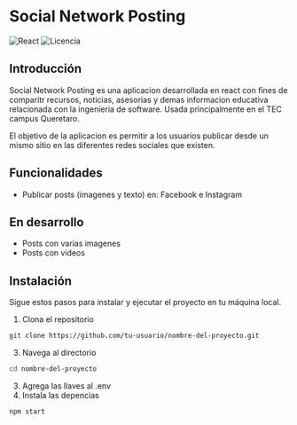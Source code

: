 # Social Network Posting

![React](https://img.shields.io/badge/React-v17.0.2-blue)
![Licencia](https://img.shields.io/badge/Licencia-MIT-green)

## Introducción

Social Network Posting es una aplicacion desarrollada en react con fines de comparitr recursos, noticias, asesorias y demas informacion educativa relacionada con la ingenieria de software. Usada principalmente en el TEC campus Queretaro.

El objetivo de la aplicacion es permitir a los usuarios publicar desde un mismo sitio en las diferentes redes sociales que existen.

## Funcionalidades

- Publicar posts (imagenes y texto) en: Facebook e Instagram

## En desarrollo

- Posts con varias imagenes
- Posts con videos

## Instalación

Sigue estos pasos para instalar y ejecutar el proyecto en tu máquina local.

1. Clona el repositorio

```bash
git clone https://github.com/tu-usuario/nombre-del-proyecto.git
```

3. Navega al directorio

```bash
cd nombre-del-proyecto
```

3. Agrega las llaves al .env
4. Instala las depencias

```bash
npm start
```
